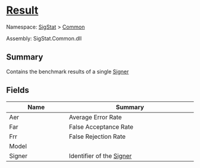 # [Result](./Result.md)

Namespace: [SigStat](./) > [Common](./README.md)

Assembly: SigStat.Common.dll

## Summary
Contains the benchmark results of a single [Signer](https://github.com/hargitomi97/sigstat/blob/master/docs/md/SigStat/Common/Signer.md)

## Fields

| Name<div><a href="#"><img width=225></a></div> | Summary<div><a href="#"><img width=525></a></div> | 
| --- | --- | 
| Aer | Average Error Rate | 
| Far | False Acceptance Rate | 
| Frr | False Rejection Rate | 
| Model |  | 
| Signer | Identifier of the [Signer](https://github.com/hargitomi97/sigstat/blob/master/docs/md/SigStat/Common/Result.md) | 


